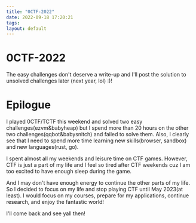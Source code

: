```yaml
---
title: "0CTF-2022"
date: 2022-09-18 17:20:21
tags: 
layout: default
---
```


# 0CTF-2022

The easy challenges don't deserve a write-up and I'll post the solution to unsolved challenges later (next year, lol) :)!

# Epilogue

I played 0CTF/TCTF this weekend and solved two easy challenges(ezvm&babyheap) but I spend more than 20 hours on the other two challenges(qqbot&babysnitch) and failed to solve them. Also, I clearly see that I need to spend more time learning new skills(browser, sandbox) and new languages(rust, go). 

I spent almost all my weekends and leisure time on CTF games. 
However, CTF is just a part of my life and I feel so tired after CTF weekends cuz I am too excited to have enough sleep during the game.

And I may don't have enough energy to continue the other parts of my life. So I decided to focus on my life and stop playing CTF until May 2023(at least).  I would focus on my courses, prepare for my applications, continue research, and enjoy the fantastic world! 

I'll come back and see yall then! 


